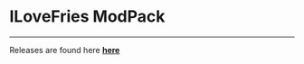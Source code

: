 # ILoveFries ModPack

* * *

Releases are found here **[here](https://github.com/pentagotherpes/ILoveFries-Mods-/releases)**

